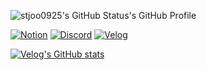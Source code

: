 ![stjoo0925's GitHub Status's GitHub Profile](https://please-readme.vercel.app/api/card?username=stjoo0925&theme=dark&skills=React%2CTypeScript%2CPython%2CDocker%2CGit&bio=%ED%95%AD%EC%83%81+%EA%B3%A0%EB%AF%BC%ED%95%98%EA%B3%A0+%EB%B0%A9%EB%B2%95%EC%9D%84+%EC%B0%BE%EB%8A%94+%EA%B0%9C%EB%B0%9C%EC%9E%90%EA%B0%80+%EB%90%98%EA%B2%A0%EC%8A%B5%EB%8B%88%EB%8B%A4%21&name=stjoo0925%27s+GitHub+Status)
    
[![Notion](https://img.shields.io/badge/Notion-000000?style=for-the-badge&logo=Notion&logoColor=white)](https://www.notion.so/b086d56329474d83bd2f0d0809631f39?pvs=4)
[![Discord](https://img.shields.io/badge/Discord-5865F2?style=for-the-badge&logo=discord&logoColor=white)](https://discord.gg/Q5rchjTeZQ)
[![Velog](https://img.shields.io/badge/Velog-20C997?style=for-the-badge&logo=velog&logoColor=white)](https://velog.io/@stjoo0925/posts)


[![Velog's GitHub stats](https://velog-readme-stats.vercel.app/api?name=stjoo0925)](https://velog.io/@stjoo0925/posts)

